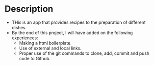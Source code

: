 # Description 
- THis is an app that provides recipes to the preparation of different dishes. 
- By the end of this project, I will have added on the following experiences:
    * Making a html boilerplate.
    * Use of external and local links.
    * Proper use of the git commands to clone, add, commit and push code to Github.